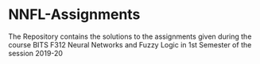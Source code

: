 # NNFL-Assignments
The Repository contains the solutions to the assignments given during the course BITS F312 Neural Networks and Fuzzy Logic in 1st Semester of the session 2019-20
